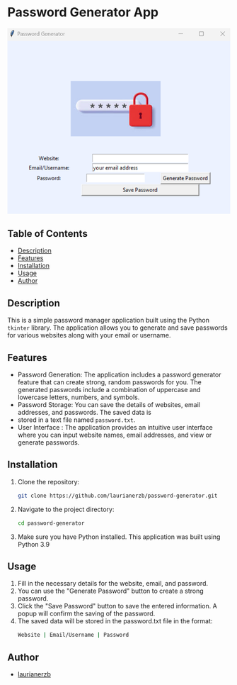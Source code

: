 # Password Generator App

![App Screenshot](./images/pwd_gen.png)

## Table of Contents

- [Description](#description)
- [Features](#features)
- [Installation](#installation)
- [Usage](#usage)
- [Author](#author)

## Description
This is a simple password manager application built using the Python `tkinter` library. The application allows you to 
generate and save passwords for various websites along with your email or username.
## Features

- Password Generation: The application includes a password generator feature that can create strong, random passwords 
for you. The generated passwords include a combination of uppercase and lowercase letters, numbers, and symbols.
- Password Storage: You can save the details of websites, email addresses, and passwords. The saved data is 
- stored in a text file named `password.txt`.
- User Interface : The application provides an intuitive user interface where you can input website names, 
email addresses, and view or generate passwords.

## Installation
1. Clone the repository:
   ```bash
   git clone https://github.com/laurianerzb/password-generator.git
2. Navigate to the project directory:
   ```bash 
   cd password-generator
3. Make sure you have Python installed. This application was built using Python 3.9

## Usage

1. Fill in the necessary details for the website, email, and password. 
2. You can use the "Generate Password" button to create a strong password.
3. Click the "Save Password" button to save the entered information. A popup will confirm 
the saving of the password.
4. The saved data will be stored in the password.txt file in the format:
   ```bash 
   Website | Email/Username | Password

## Author
- [laurianerzb](https://github.com/laurianerzb)
